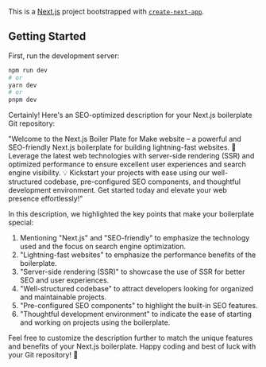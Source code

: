 This is a [Next.js](https://nextjs.org/) project bootstrapped with [`create-next-app`](https://github.com/vercel/next.js/tree/canary/packages/create-next-app).

## Getting Started

First, run the development server:

```bash
npm run dev
# or
yarn dev
# or
pnpm dev
```

Certainly! Here's an SEO-optimized description for your Next.js boilerplate Git repository:

"Welcome to the Next.js Boiler Plate for Make website – a powerful and SEO-friendly Next.js boilerplate for building lightning-fast websites. 🚀 Leverage the latest web technologies with server-side rendering (SSR) and optimized performance to ensure excellent user experiences and search engine visibility. 💡 Kickstart your projects with ease using our well-structured codebase, pre-configured SEO components, and thoughtful development environment. Get started today and elevate your web presence effortlessly!"

In this description, we highlighted the key points that make your boilerplate special:

1. Mentioning "Next.js" and "SEO-friendly" to emphasize the technology used and the focus on search engine optimization.
2. "Lightning-fast websites" to emphasize the performance benefits of the boilerplate.
3. "Server-side rendering (SSR)" to showcase the use of SSR for better SEO and user experiences.
4. "Well-structured codebase" to attract developers looking for organized and maintainable projects.
5. "Pre-configured SEO components" to highlight the built-in SEO features.
6. "Thoughtful development environment" to indicate the ease of starting and working on projects using the boilerplate.

Feel free to customize the description further to match the unique features and benefits of your Next.js boilerplate. Happy coding and best of luck with your Git repository! 🌟
